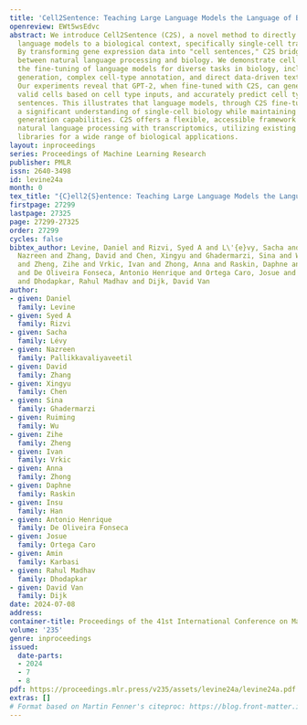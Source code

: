 ```yaml
---
title: 'Cell2Sentence: Teaching Large Language Models the Language of Biology'
openreview: EWt5wsEdvc
abstract: We introduce Cell2Sentence (C2S), a novel method to directly adapt large
  language models to a biological context, specifically single-cell transcriptomics.
  By transforming gene expression data into "cell sentences," C2S bridges the gap
  between natural language processing and biology. We demonstrate cell sentences enable
  the fine-tuning of language models for diverse tasks in biology, including cell
  generation, complex cell-type annotation, and direct data-driven text generation.
  Our experiments reveal that GPT-2, when fine-tuned with C2S, can generate biologically
  valid cells based on cell type inputs, and accurately predict cell types from cell
  sentences. This illustrates that language models, through C2S fine-tuning, can acquire
  a significant understanding of single-cell biology while maintaining robust text
  generation capabilities. C2S offers a flexible, accessible framework to integrate
  natural language processing with transcriptomics, utilizing existing models and
  libraries for a wide range of biological applications.
layout: inproceedings
series: Proceedings of Machine Learning Research
publisher: PMLR
issn: 2640-3498
id: levine24a
month: 0
tex_title: "{C}ell2{S}entence: Teaching Large Language Models the Language of Biology"
firstpage: 27299
lastpage: 27325
page: 27299-27325
order: 27299
cycles: false
bibtex_author: Levine, Daniel and Rizvi, Syed A and L\'{e}vy, Sacha and Pallikkavaliyaveetil,
  Nazreen and Zhang, David and Chen, Xingyu and Ghadermarzi, Sina and Wu, Ruiming
  and Zheng, Zihe and Vrkic, Ivan and Zhong, Anna and Raskin, Daphne and Han, Insu
  and De Oliveira Fonseca, Antonio Henrique and Ortega Caro, Josue and Karbasi, Amin
  and Dhodapkar, Rahul Madhav and Dijk, David Van
author:
- given: Daniel
  family: Levine
- given: Syed A
  family: Rizvi
- given: Sacha
  family: Lévy
- given: Nazreen
  family: Pallikkavaliyaveetil
- given: David
  family: Zhang
- given: Xingyu
  family: Chen
- given: Sina
  family: Ghadermarzi
- given: Ruiming
  family: Wu
- given: Zihe
  family: Zheng
- given: Ivan
  family: Vrkic
- given: Anna
  family: Zhong
- given: Daphne
  family: Raskin
- given: Insu
  family: Han
- given: Antonio Henrique
  family: De Oliveira Fonseca
- given: Josue
  family: Ortega Caro
- given: Amin
  family: Karbasi
- given: Rahul Madhav
  family: Dhodapkar
- given: David Van
  family: Dijk
date: 2024-07-08
address:
container-title: Proceedings of the 41st International Conference on Machine Learning
volume: '235'
genre: inproceedings
issued:
  date-parts:
  - 2024
  - 7
  - 8
pdf: https://proceedings.mlr.press/v235/assets/levine24a/levine24a.pdf
extras: []
# Format based on Martin Fenner's citeproc: https://blog.front-matter.io/posts/citeproc-yaml-for-bibliographies/
---
```

